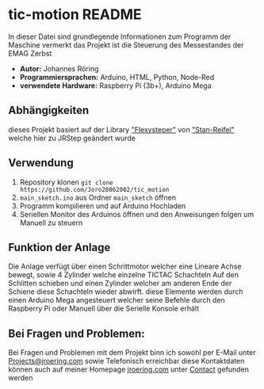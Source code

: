 # tic-motion README

In dieser Datei sind grundlegende Informationen zum Programm der Maschine vermerkt
das Projekt ist die Steuerung des Messestandes der EMAG Zerbst

- **Autor:** Johannes Röring
- **Programmiersprachen:** Arduino, HTML, Python, Node-Red
- **verwendete Hardware:** Raspberry Pi (3b+), Arduino Mega

## Abhängigkeiten

dieses Projekt basiert auf der Library ["Flexysteper"](https://github.com/Stan-Reifel/FlexyStepper) von ["Stan-Reifel"](https://github.com/Stan-Reifel) welche hier zu JRStep geändert wurde 

## Verwendung

1. Repository klonen `git clone https://github.com/Joro28062002/tic_motion`
2. `main_sketch.ino` aus Ordner `main_sketch` öffnen
3. Programm kompilieren und auf Arduino Hochladen
4. Seriellen Monitor des Arduinos öffnen und den Anweisungen folgen um Manuell zu steuern

## Funktion der Anlage

Die Anlage verfügt über einen Schrittmotor welcher eine Lineare Achse bewegt, sowie 4 Zylinder welche einzelne TICTAC Schachteln Auf den Schlitten schieben und einen Zylinder welcher am anderen Ende der Schiene diese Schachteln wieder abwirft.
diese Elemente werden durch einen Arduino Mega angesteuert welcher seine Befehle durch den Raspberry Pi oder Manuell über die Serielle Konsole erhält

## Bei Fragen und Problemen:

Bei Fragen und Problemen mit dem Projekt binn ich sowohl per E-Mail unter Projects@jroering.com sowie Telefonisch erreichbar
diese Kontaktdaten können auch auf meiner Homepage [jroering.com](https://www.jroering.com) unter [Contact](https://jroering.com/contact/) gefunden werden
